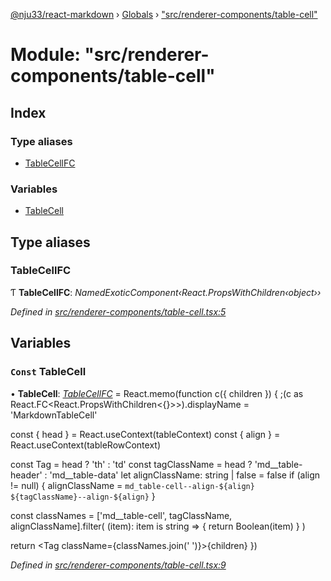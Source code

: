 [@nju33/react-markdown](../README.md) › [Globals](../globals.md) › ["src/renderer-components/table-cell"](_src_renderer_components_table_cell_.md)

# Module: "src/renderer-components/table-cell"

## Index

### Type aliases

* [TableCellFC](_src_renderer_components_table_cell_.md#tablecellfc)

### Variables

* [TableCell](_src_renderer_components_table_cell_.md#const-tablecell)

## Type aliases

###  TableCellFC

Ƭ **TableCellFC**: *NamedExoticComponent‹React.PropsWithChildren‹object››*

*Defined in [src/renderer-components/table-cell.tsx:5](https://github.com/nju33/react-markdown/blob/5327386/src/renderer-components/table-cell.tsx#L5)*

## Variables

### `Const` TableCell

• **TableCell**: *[TableCellFC](_src_renderer_components_table_cell_.md#tablecellfc)* = React.memo(function c({ children }) {
  ;(c as React.FC<React.PropsWithChildren<{}>>).displayName =
    'MarkdownTableCell'

  const { head } = React.useContext(tableContext)
  const { align } = React.useContext(tableRowContext)

  const Tag = head ? 'th' : 'td'
  const tagClassName = head ? 'md__table-header' : 'md__table-data'
  let alignClassName: string | false = false
  if (align != null) {
    alignClassName = `md_table-cell--align-${align} ${tagClassName}--align-${align}`
  }

  const classNames = ['md__table-cell', tagClassName, alignClassName].filter(
    (item): item is string => {
      return Boolean(item)
    }
  )

  return <Tag className={classNames.join(' ')}>{children}</Tag>
})

*Defined in [src/renderer-components/table-cell.tsx:9](https://github.com/nju33/react-markdown/blob/5327386/src/renderer-components/table-cell.tsx#L9)*

